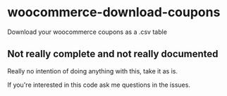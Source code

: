 # woocommerce-download-coupons

Download your woocommerce coupons as a .csv table

## Not really complete and not really documented

Really no intention of doing anything with this, take it as is.

If you're interested in this code ask me questions in the issues.
